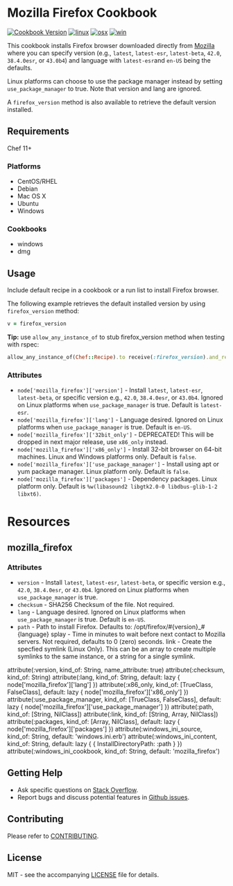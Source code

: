 # Mozilla Firefox Cookbook

[![Cookbook Version](http://img.shields.io/cookbook/v/mozilla_firefox.svg?style=flat-square)][cookbook]
[![linux](http://img.shields.io/travis/dhoer/chef-mozilla_firefox/master.svg?label=linux&style=flat-square)][linux]
[![osx](http://img.shields.io/travis/dhoer/chef-mozilla_firefox/macosx.svg?label=macosx&style=flat-square)][osx]
[![win](https://img.shields.io/appveyor/ci/dhoer/chef-mozilla-firefox/master.svg?label=windows&style=flat-square)][win]

[cookbook]: https://supermarket.chef.io/cookbooks/mozilla_firefox
[linux]: https://travis-ci.org/dhoer/chef-mozilla_firefox/branches
[osx]: https://travis-ci.org/dhoer/chef-mozilla_firefox/branches
[win]: https://ci.appveyor.com/project/dhoer/chef-mozilla-firefox 

This cookbook installs Firefox browser downloaded directly from 
[Mozilla](https://download-installer.cdn.mozilla.net/pub/firefox/releases/latest/README.txt) 
where you can specify version (e.g., `latest`, `latest-esr`, `latest-beta`, `42.0`, `38.4.0esr`, or `43.0b4`)
and language with `latest-esr`and `en-US` being the defaults.

Linux platforms can choose to use the package manager instead by setting `use_package_manager` to true. Note that 
version and lang are ignored.
 
A `firefox_version` method is also available to retrieve the default version installed.

## Requirements

Chef 11+

### Platforms
* CentOS/RHEL
* Debian
* Mac OS X
* Ubuntu
* Windows

### Cookbooks
* windows
* dmg

## Usage

Include default recipe in a cookbook or a run list to install Firefox browser.

The following example retrieves the default installed version by using `firefox_version` method:

```ruby
v = firefox_version
```

**Tip:** use `allow_any_instance_of` to stub firefox_version method when testing with rspec:

```ruby
allow_any_instance_of(Chef::Recipe).to receive(:firefox_version).and_return('42.0')
```

### Attributes
* `node['mozilla_firefox']['version']` - Install `latest`, `latest-esr`, `latest-beta`, or specific version 
e.g., `42.0`, `38.4.0esr`, or `43.0b4`. Ignored on Linux platforms when `use_package_manager` is true. 
Default is `latest-esr`.
* `node['mozilla_firefox']['lang']` - Language desired. Ignored on Linux platforms when `use_package_manager` 
is true.  Default is `en-US`.
* `node['mozilla_firefox']['32bit_only']` - DEPRECATED! This will be dropped in next major release, use `x86_only`
instead.
* `node['mozilla_firefox']['x86_only']` - Install 32-bit browser on 64-bit machines. Linux and Windows platforms 
only. Default is `false`.
* `node['mozilla_firefox']['use_package_manager']` - Install using apt or yum package manager. Linux platform only. 
Default is `false`.
* `node['mozilla_firefox']['packages']` - Dependency packages. Linux platform only. Default is 
`%w(libasound2 libgtk2.0-0 libdbus-glib-1-2 libxt6)`.


# Resources

## mozilla_firefox

### Attributes
* `version` - Install `latest`, `latest-esr`, `latest-beta`, or specific version e.g., `42.0`, `38.4.0esr`, or `43.0b4`. 
Ignored on Linux platforms when `use_package_manager` is true. 
* `checksum` - SHA256 Checksum of the file. Not required.
* `lang` - Language desired. Ignored on Linux platforms when `use_package_manager` is true.  Default is `en-US`.
* `path` - Path to install Firefox. Defaults to: /opt/firefox/#{version}_#{language}
splay - Time in minutes to wait before next contact to Mozilla servers. Not required, defaults to 0 (zero) seconds.
link - Create the specfied symlink (Linux Only). This can be an array to create multiple symlinks to the same instance, or a string for a single symlink.


attribute(:version, kind_of: String, name_attribute: true)
attribute(:checksum, kind_of: String)
attribute(:lang, kind_of: String, default: lazy { node['mozilla_firefox']['lang'] })
attribute(:x86_only, kind_of: [TrueClass, FalseClass], default: lazy { node['mozilla_firefox']['x86_only'] })
attribute(:use_package_manager, kind_of: [TrueClass, FalseClass],
                                default: lazy { node['mozilla_firefox']['use_package_manager'] })
attribute(:path, kind_of: [String, NilClass])
attribute(:link, kind_of: [String, Array, NilClass])
attribute(:packages, kind_of: [Array, NilClass], default: lazy { node['mozilla_firefox']['packages'] })
attribute(:windows_ini_source, kind_of: String, default: 'windows.ini.erb')
attribute(:windows_ini_content, kind_of: String, default: lazy { { InstallDirectoryPath: :path } })
attribute(:windows_ini_cookbook, kind_of: String, default: 'mozilla_firefox')

## Getting Help
* Ask specific questions on [Stack Overflow](http://stackoverflow.com/questions/tagged/firefox).
* Report bugs and discuss potential features in [Github issues](https://github.com/dhoer/chef-mozilla_firefox/issues).

## Contributing

Please refer to [CONTRIBUTING](https://github.com/dhoer/chef-mozilla_firefox/blob/master/CONTRIBUTING.md).

## License

MIT - see the accompanying [LICENSE](https://github.com/dhoer/chef-mozilla_firefox/blob/master/LICENSE.md) 
file for details.
